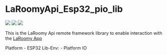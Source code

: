 # LaRoomyApi_Esp32_pio_lib
![](https://img.shields.io/badge/Platform-espressif32-green)
![](https://img.shields.io/badge/Environment-PlatformIO-9cf)
![](https://img.shields.io/github/last-commit/LaRoomy/LaRoomyApi_Esp32_pio_lib)

 This is the LaRoomy Api remote framework library to enable interaction with the [LaRoomy App](https://www.laroomy.com)
 
 Platform - ESP32
 Lib-Env: - Platform IO
